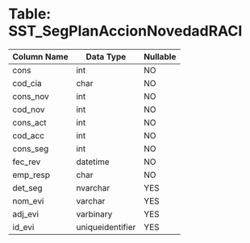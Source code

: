 # Table: SST_SegPlanAccionNovedadRACI

| Column Name | Data Type | Nullable |
|-------------|-----------|----------|
| cons | int | NO |
| cod_cia | char | NO |
| cons_nov | int | NO |
| cod_nov | int | NO |
| cons_act | int | NO |
| cod_acc | int | NO |
| cons_seg | int | NO |
| fec_rev | datetime | NO |
| emp_resp | char | NO |
| det_seg | nvarchar | YES |
| nom_evi | varchar | YES |
| adj_evi | varbinary | YES |
| id_evi | uniqueidentifier | YES |
